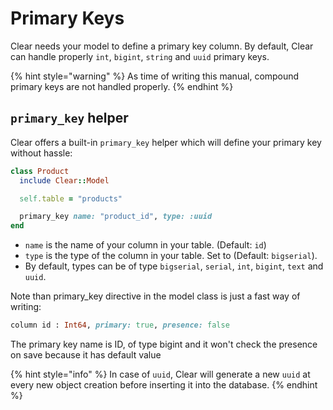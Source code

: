 # Primary Keys

Clear needs your model to define a primary key column. By default, Clear can handle properly `int`, `bigint`, `string` and `uuid` primary keys.

{% hint style="warning" %}
As time of writing this manual, compound primary keys are not handled properly.
{% endhint %}

## `primary_key` helper

Clear offers a built-in `primary_key` helper which will define your primary key without hassle:

```ruby
class Product
  include Clear::Model

  self.table = "products"

  primary_key name: "product_id", type: :uuid
end
```

* `name` is the name of your column in your table. \(Default: `id`\)
* `type` is the type of the column in your table. Set to \(Default: `bigserial`\).
* By default, types can be of type `bigserial`, `serial`, `int`, `bigint`, `text` and `uuid`.

Note than primary\_key directive in the model class is just a fast way of writing:

```ruby
column id : Int64, primary: true, presence: false
```

The primary key name is ID, of type bigint and it won't check the presence on save because it has default value

{% hint style="info" %}
In case of `uuid`, Clear will generate a new `uuid` at every new object creation before inserting it into the database.
{% endhint %}


